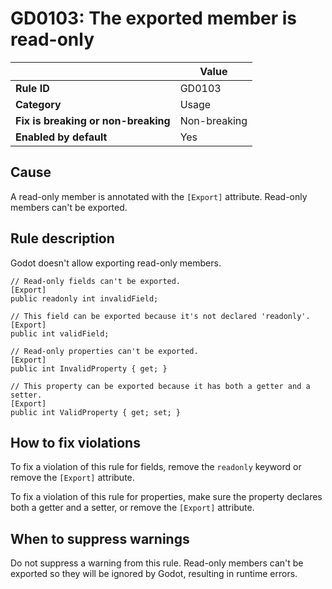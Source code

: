 # GD0103: The exported member is read-only

<table>
<thead>
<tr>
<th></th>
<th>Value</th>
</tr>
</thead>
<tbody>
<tr>
<td><strong>Rule ID</strong></td>
<td>GD0103</td>
</tr>
<tr>
<td><strong>Category</strong></td>
<td>Usage</td>
</tr>
<tr>
<td><strong>Fix is breaking or non-breaking</strong></td>
<td>Non-breaking</td>
</tr>
<tr>
<td><strong>Enabled by default</strong></td>
<td>Yes</td>
</tr>
</tbody>
</table>

## Cause

A read-only member is annotated with the `[Export]` attribute. Read-only
members can't be exported.

## Rule description

Godot doesn't allow exporting read-only members.

    // Read-only fields can't be exported.
    [Export]
    public readonly int invalidField;

    // This field can be exported because it's not declared 'readonly'.
    [Export]
    public int validField;

    // Read-only properties can't be exported.
    [Export]
    public int InvalidProperty { get; }

    // This property can be exported because it has both a getter and a setter.
    [Export]
    public int ValidProperty { get; set; }

## How to fix violations

To fix a violation of this rule for fields, remove the `readonly`
keyword or remove the `[Export]` attribute.

To fix a violation of this rule for properties, make sure the property
declares both a getter and a setter, or remove the `[Export]` attribute.

## When to suppress warnings

Do not suppress a warning from this rule. Read-only members can't be
exported so they will be ignored by Godot, resulting in runtime errors.
